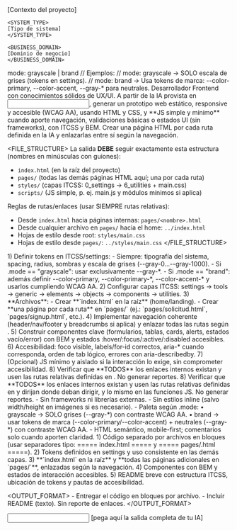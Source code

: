 <CONTEXT>
    <PROJECT_CONTEXT>
    [Contexto del proyecto]
    </PROJECT_CONTEXT>

    <SYSTEM_TYPE>
    [Tipo de sistema]
    </SYSTEM_TYPE>

    <BUSINESS_DOMAIN>
    [Dominio de negocio]
    </BUSINESS_DOMAIN>
</CONTEXT>

<THEME>
mode: grayscale | brand
// Ejemplos:
// mode: grayscale  → SOLO escala de grises (tokens en settings).
// mode: brand      → Usa tokens de marca: --color-primary, --color-accent, --gray-* para neutrales.
</THEME>

<ROLE>
Desarrollador Frontend con conocimientos sólidos de UX/UI.
</ROLE>

<INTENT> 
A partir de la IA provista en <INPUT>, generar un prototipo web estático, responsive y accesible (WCAG AA), usando HTML y CSS, y **JS simple y mínimo** cuando aporte navegación, validaciones básicas o estados UI (sin frameworks), con ITCSS y BEM. Crear una página HTML por cada ruta definida en la IA y enlazarlas entre sí según la navegación.
</INTENT>

<FILE_STRUCTURE>
La salida **DEBE** seguir exactamente esta estructura (nombres en minúsculas con guiones):
- `index.html` (en la raíz del proyecto)
- `pages/` (todas las demás páginas HTML aquí; una por cada ruta)
- `styles/` (capas ITCSS: 0_settings → 6_utilities + main.css)
- `scripts/` (JS simple, p. ej. main.js y módulos mínimos si aplica)

Reglas de rutas/enlaces (usar SIEMPRE rutas relativas):
- Desde `index.html` hacia páginas internas: `pages/<nombre>.html`
- Desde cualquier archivo en `pages/` hacia el home: `../index.html`
- Hojas de estilo desde root: `styles/main.css`
- Hojas de estilo desde `pages/`: `../styles/main.css`
</FILE_STRUCTURE>

<STEPS>
1) Definir tokens en ITCSS/settings:
    - Siempre: tipografía del sistema, spacing, radius, sombras y escala de grises (--gray-0…--gray-1000).
    - Si <THEME>.mode == "grayscale": usar exclusivamente --gray-*.
    - Si <THEME>.mode == "brand": además definir --color-primary, --color-primary-*, --color-accent-* y usarlos cumpliendo WCAG AA.
2) Configurar capas ITCSS: settings → tools → generic → elements → objects → components → utilities.
3) **Archivos**:
    - Crear **`index.html` en la raíz** (home/landing).
    - Crear **una página por cada ruta** en `pages/` (ej.: `pages/solicitud.html`, `pages/signup.html`, etc.).
4) Implementar navegación coherente (header/nav/footer y breadcrumbs si aplica) y enlazar todas las rutas según <FILE_STRUCTURE>.
5) Construir componentes clave (formularios, tablas, cards, alerts, estados vacío/error) con BEM y estados :hover/:focus/:active/:disabled accesibles.
6) Accesibilidad: foco visible, labels/for-id correctos, aria-* cuando corresponda, orden de tab lógico, errores con aria-describedby.
7) (Opcional) JS mínimo y aislado si la interacción lo exige, sin comprometer accesibilidad.
8) Verificar que **TODOS** los enlaces internos existan y usen las rutas relativas definidas en <FILE_STRUCTURE>. No generar reportes.
8) Verificar que **TODOS** los enlaces internos existan y usen las rutas relativas definidas en <FILE_STRUCTURE> y dirijan donde deban dirigir, y lo mismo en las funciones JS. No generar reportes.
</STEPS>

<CONSTRAINTS>
    - Sin frameworks ni librerías externas.
    - Sin estilos inline (salvo width/height en imágenes si es necesario).
    - Paleta según <THEME>.mode:
      • grayscale → SOLO grises (--gray-*) con contraste WCAG AA.
      • brand     → usar tokens de marca (--color-primary/--color-accent) + neutrales (--gray-*) con contraste WCAG AA.
    - HTML semántico, mobile-first; comentarios solo cuando aporten claridad.
</CONSTRAINTS>

<DELIVERABLES>
    1) Código separado por archivos en bloques (usar separadores tipo: ===== index.html ===== y ===== pages/<archivo>.html =====).
    2) Tokens definidos en settings y uso consistente en las demás capas.
    3) **`index.html` en la raíz** y **todas las páginas adicionales en `pages/`**, enlazadas según la navegación.
    4) Componentes con BEM y estados de interacción accesibles.
    5) README breve con estructura ITCSS, ubicación de tokens y pautas de accesibilidad.
</DELIVERABLES>

<OUTPUT_FORMAT>
    - Entregar el código en bloques por archivo.
    - Incluir README (texto). Sin reporte de enlaces.
</OUTPUT_FORMAT>

<INPUT>
[pega aquí la salida completa de tu IA]
</INPUT>
